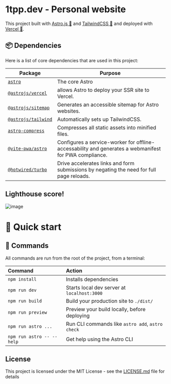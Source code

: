 # 1tpp.dev - Personal website

This project built with [Astro.js 🚀](https://astro.build/) and [TailwindCSS 🌃](https://tailwindcss.com/) and deployed with [Vercel 🚀](https://vercel.com/).

## 📦 Dependencies

Here is a list of core dependencies that are used in this project:

| Package                                                                 | Purpose                                                                                               |
| ----------------------------------------------------------------------- | ----------------------------------------------------------------------------------------------------- |
| [`astro` ](https://www.npmjs.com/package/astro)                         | The core Astro                                                                                        |
| [`@astrojs/vercel` ](https://www.npmjs.com/package/@astrojs/vercel)     | allows Astro to deploy your SSR site to Vercel.                                                       |
| [`@astrojs/sitemap` ](https://www.npmjs.com/package/@astrojs/sitemap)   | Generates an accessible sitemap for Astro websites.                                                   |
| [`@astrojs/tailwind` ](https://www.npmjs.com/package/@astrojs/tailwind) | Automatically sets up TailwindCSS.                                                                    |
| [`astro-compress` ](https://www.npmjs.com/package/astro-compress)       | Compresses all static assets into minified files.                                                     |
| [`@vite-pwa/astro` ](https://www.npmjs.com/package/@vite-pwa/astro)     | Configures a service-worker for offline-accessability and generates a webmanifest for PWA compliance. |
| [`@hotwired/turbo` ](https://www.npmjs.com/package/@hotwired/turbo)     | Drive accelerates links and form submissions by negating the need for full page reloads.              |

## Lighthouse score!

![image](https://user-images.githubusercontent.com/43726547/235155398-a0f2dc61-93dd-4ccc-bf2e-885855333842.png)

# 🚀 Quick start

## 🧞 Commands

All commands are run from the root of the project, from a terminal:

| Command                   | Action                                           |
| :------------------------ | :----------------------------------------------- |
| `npm install`             | Installs dependencies                            |
| `npm run dev`             | Starts local dev server at `localhost:3000`      |
| `npm run build`           | Build your production site to `./dist/`          |
| `npm run preview`         | Preview your build locally, before deploying     |
| `npm run astro ...`       | Run CLI commands like `astro add`, `astro check` |
| `npm run astro -- --help` | Get help using the Astro CLI                     |

## License

This project is licensed under the MIT License - see the [LICENSE.md](LICENSE.md) file for details
